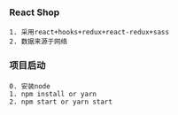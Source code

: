 ### React Shop
    1. 采用react+hooks+redux+react-redux+sass
    2. 数据来源于网络
    
### 项目启动
    0. 安装node
    1. npm install or yarn 
    2. npm start or yarn start